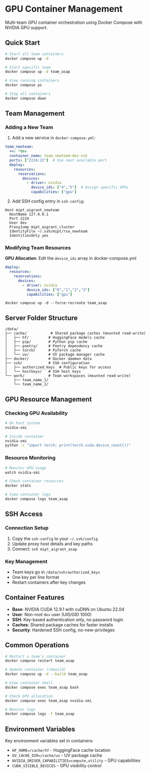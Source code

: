 # GPU Container Management

Multi-team GPU container orchestration using Docker Compose with NVIDIA GPU support.

## Quick Start

```bash
# Start all team containers
docker compose up -d

# Start specific team
docker compose up -d team_asap

# View running containers
docker compose ps

# Stop all containers
docker compose down
```

## Team Management

### Adding a New Team

1. Add a new service in `docker-compose.yml`:
```yaml
team_newteam:
  <<: *dev
  container_name: team_newteam-dev-ssh
  ports: ["2224:22"]  # Use next available port
  deploy:
    resources:
      reservations:
        devices:
          - driver: nvidia
            device_ids: ["4","5"]  # Assign specific GPUs
            capabilities: ["gpu"]
```

2. Add SSH config entry in `ssh-config`:
```
Host mipt_aigrant_newteam
  HostName 127.0.0.1
  Port 2224
  User dev
  ProxyJump mipt_aigrant_cluster
  IdentityFile ~/.ssh/mipt/rsa_newteam
  IdentitiesOnly yes
```

### Modifying Team Resources

**GPU Allocation**: Edit the `device_ids` array in docker-compose.yml
```yaml
deploy:
  resources:
    reservations:
      devices:
        - driver: nvidia
          device_ids: ["0","1","2","3"] 
          capabilities: ["gpu"]
```

```
docker compose up -d --force-recreate team_asap
```


## Server Folder Structure

```
/data/
├── cache/           # Shared package caches (mounted read-write)
│   ├── hf/         # HuggingFace models cache
│   ├── pip/        # Python pip cache
│   ├── poetry/     # Poetry dependency cache
│   ├── torch/      # PyTorch cache
│   └── uv/         # UV package manager cache
├── docker/         # Docker daemon data
├── ssh/            # SSH configuration
│   ├── authorized_keys  # Public keys for access
│   └── hostkeys/   # SSH host keys
└── work/           # Team workspaces (mounted read-write)
    ├── team_name_1/
    └── team_name_2/
```

## GPU Resource Management

### Checking GPU Availability
```bash
# On host system
nvidia-smi

# Inside container
nvidia-smi
python -c "import torch; print(torch.cuda.device_count())"
```

### Resource Monitoring
```bash
# Monitor GPU usage
watch nvidia-smi

# Check container resources
docker stats

# View container logs
docker compose logs team_asap
```

## SSH Access

### Connection Setup
1. Copy the `ssh-config` to your `~/.ssh/config`
2. Update proxy host details and key paths
3. Connect: `ssh mipt_aigrant_asap`

### Key Management
- Team keys go in `/data/ssh/authorized_keys`
- One key per line format
- Restart containers after key changes

## Container Features

- **Base**: NVIDIA CUDA 12.9.1 with cuDNN on Ubuntu 22.04
- **User**: Non-root `dev` user (UID/GID 1000)
- **SSH**: Key-based authentication only, no password login
- **Caches**: Shared package caches for faster installs
- **Security**: Hardened SSH config, no-new-privileges

## Common Operations

```bash
# Restart a team's container
docker compose restart team_asap

# Update container (rebuild)
docker compose up -d --build team_asap

# View container shell
docker compose exec team_asap bash

# Check GPU allocation
docker compose exec team_asap nvidia-smi

# Monitor logs
docker compose logs -f team_asap
```

## Environment Variables

Key environment variables set in containers:
- `HF_HOME=/cache/hf` - HuggingFace cache location
- `UV_CACHE_DIR=/cache/uv` - UV package cache
- `NVIDIA_DRIVER_CAPABILITIES=compute,utility` - GPU capabilities
- `CUDA_VISIBLE_DEVICES` - GPU visibility control
